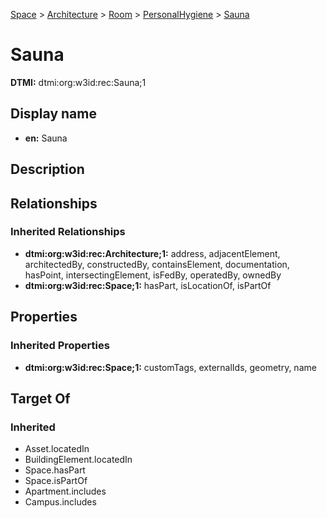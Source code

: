 [Space](../../../Space.md) > [Architecture](../../Architecture.md) > [Room](../Room.md) > [PersonalHygiene](PersonalHygiene.md) > [Sauna](.)
# Sauna
**DTMI:** dtmi:org:w3id:rec:Sauna;1
## Display name
- **en:** Sauna
## Description
## Relationships
### Inherited Relationships
* **dtmi:org:w3id:rec:Architecture;1:** address, adjacentElement, architectedBy, constructedBy, containsElement, documentation, hasPoint, intersectingElement, isFedBy, operatedBy, ownedBy
* **dtmi:org:w3id:rec:Space;1:** hasPart, isLocationOf, isPartOf
## Properties
### Inherited Properties
* **dtmi:org:w3id:rec:Space;1:** customTags, externalIds, geometry, name
## Target Of
### Inherited
* Asset.locatedIn
* BuildingElement.locatedIn
* Space.hasPart
* Space.isPartOf
* Apartment.includes
* Campus.includes
